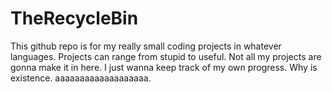 # TheRecycleBin
This github repo is for my really small coding projects in whatever languages.
Projects can range from stupid to useful.
Not all my projects are gonna make it in here.
I just wanna keep track of my own progress.
Why is existence.
aaaaaaaaaaaaaaaaaaa.
